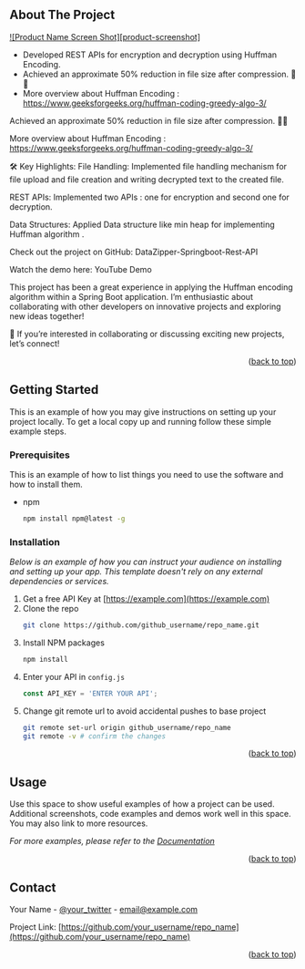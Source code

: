<!-- ABOUT THE PROJECT -->
## About The Project

[![Product Name Screen Shot][product-screenshot]](https://example.com)

* Developed REST APIs for encryption and decryption using Huffman Encoding.
* Achieved an approximate 50% reduction in file size after compression. 💾✨
* More overview about Huffman Encoding : https://www.geeksforgeeks.org/huffman-coding-greedy-algo-3/ 

Achieved an approximate 50% reduction in file size after compression. 💾✨

More overview about Huffman Encoding : https://www.geeksforgeeks.org/huffman-coding-greedy-algo-3/


🛠️ Key Highlights:
File Handling: Implemented file handling mechanism for file upload and file creation and writing decrypted text to the created file.

REST APIs: Implemented two APIs : one for encryption and second one for decryption. 

Data Structures: Applied Data structure like min heap for implementing Huffman algorithm .


Check out the project on GitHub: DataZipper-Springboot-Rest-API

Watch the demo here: YouTube Demo

This project has been a great experience in applying the Huffman encoding algorithm within a Spring Boot application.
I’m enthusiastic about collaborating with other developers on innovative projects and exploring new ideas together!

🔗 If you’re interested in collaborating or discussing exciting new projects, let’s connect!

<p align="right">(<a href="#readme-top">back to top</a>)</p>

<!-- GETTING STARTED -->
## Getting Started

This is an example of how you may give instructions on setting up your project locally.
To get a local copy up and running follow these simple example steps.

### Prerequisites

This is an example of how to list things you need to use the software and how to install them.
* npm
  ```sh
  npm install npm@latest -g
  ```

### Installation

_Below is an example of how you can instruct your audience on installing and setting up your app. This template doesn't rely on any external dependencies or services._

1. Get a free API Key at [https://example.com](https://example.com)
2. Clone the repo
   ```sh
   git clone https://github.com/github_username/repo_name.git
   ```
3. Install NPM packages
   ```sh
   npm install
   ```
4. Enter your API in `config.js`
   ```js
   const API_KEY = 'ENTER YOUR API';
   ```
5. Change git remote url to avoid accidental pushes to base project
   ```sh
   git remote set-url origin github_username/repo_name
   git remote -v # confirm the changes
   ```

<p align="right">(<a href="#readme-top">back to top</a>)</p>

<!-- USAGE EXAMPLES -->
## Usage

Use this space to show useful examples of how a project can be used. Additional screenshots, code examples and demos work well in this space. You may also link to more resources.

_For more examples, please refer to the [Documentation](https://example.com)_

<p align="right">(<a href="#readme-top">back to top</a>)</p>

<!-- CONTACT -->
## Contact

Your Name - [@your_twitter](https://twitter.com/your_username) - email@example.com

Project Link: [https://github.com/your_username/repo_name](https://github.com/your_username/repo_name)

<p align="right">(<a href="#readme-top">back to top</a>)</p>
